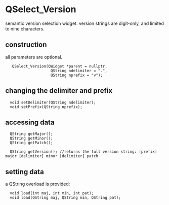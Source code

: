 # QSelect_Version
semantic version selection widget. version strings are digit-only, and limited to nine characters.
## construction
all parameters are optional.
```
   QSelect_Version(QWidget *parent = nullptr,
                    QString ndelimiter = ".",
                    QString nprefix = "v");
```

## changing the delimiter and prefix
```
  void setDelimiter(QString ndelimiter);
  void setPrefix(QString nprefix);
```

## accessing data
```
  QString getMajor();
  QString getMinor();
  QString getPatch();
  
  QString getVersion(); //returns the full version string: [prefix] major [delimiter] minor [delimiter] patch
```

## setting data
a QString overload is provided:
```
  void load(int maj, int min, int pat);
  void load(QString maj, QString min, QString pat);
```
